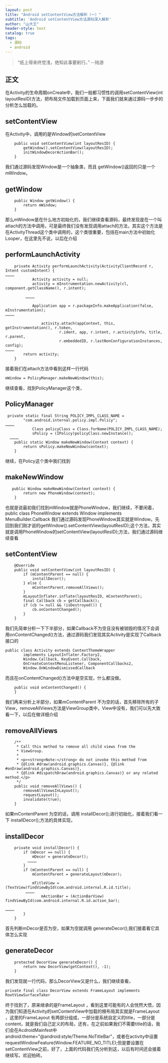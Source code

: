 ```yaml
---
layout: post
title: "Android setContentView方法解析（一）"
subtitle: 'Android setContentView方法源码深入解析'
author: "山大王"
header-style: text
catalog: true
tags:
  - 源码
  - android
---
```

> “纸上得来终觉浅，绝知此事要躬行。”
	--陆游

## 正文
在Activity的生命周期onCreate中，我们一般都习惯性的调用setContentView(int layoutResID)方法，把布局文件加载到页面上来，下面我们就来通过源码一步步的分析怎么加载的。

## setContentView

在Activity中，调用的是Window的setContentView

```
    public void setContentView(int layoutResID) {
        getWindow().setContentView(layoutResID);
        initWindowDecorActionBar();
    }
```

我们通过源码发现Window是一个抽象类，而且 getWindow()返回的只是一个mWindow。

## getWindow

```
    public Window getWindow() {
        return mWindow;
    }
```

那么mWindow是在什么地方初始化的，我们继续查看源码，最终发现是在一个叫attach的方法中调用，可是最终我们没有发现调用attach的方法，其实这个方法是在ActivityThread这个类中调用的，这个类很重要，包括在main方法中初始化Looper，在这里先不说，以后在介绍

## performLaunchActivity

```
    private Activity performLaunchActivity(ActivityClientRecord r, Intent customIntent) {
…………
            Activity activity = null;
            activity = mInstrumentation.newActivity(cl, component.getClassName(), r.intent);

         …………

            Application app = r.packageInfo.makeApplication(false, mInstrumentation);
…………

                activity.attach(appContext, this, getInstrumentation(), r.token,
                        r.ident, app, r.intent, r.activityInfo, title, r.parent,
                        r.embeddedID, r.lastNonConfigurationInstances, config);
…………
        return activity;
    }
```

接着我们在attach方法中看到这样一行代码

```
mWindow = PolicyManager.makeNewWindow(this);
```

继续查看，找到PolicyManager这个类，

## PolicyManager

```
 private static final String POLICY_IMPL_CLASS_NAME =
        "com.android.internal.policy.impl.Policy";
…………
            Class policyClass = Class.forName(POLICY_IMPL_CLASS_NAME);
            sPolicy = (IPolicy)policyClass.newInstance();
  …………
    public static Window makeNewWindow(Context context) {
        return sPolicy.makeNewWindow(context);
    }
```

继续，在Policy这个类中我们找到

## makeNewWindow

```
   public Window makeNewWindow(Context context) {
        return new PhoneWindow(context);
    }
```

也就是说最初我们找到mWindow就是PhoneWindow，我们继续，不要闲着，public class PhoneWindow extends Window implements MenuBuilder.Callback 我们通过源码发现PhoneWindow其实就是Window。先回到我们刚才说的getWindow().setContentView(layoutResID);这个方法，其实就是调用PhoneWindow的setContentView(layoutResID);方法，我们通过源码继续查看

## setContentView

```
    @Override
    public void setContentView(int layoutResID) {
        if (mContentParent == null) {
            installDecor();
        } else {
            mContentParent.removeAllViews();
        }
        mLayoutInflater.inflate(layoutResID, mContentParent);
        final Callback cb = getCallback();
        if (cb != null && !isDestroyed()) {
            cb.onContentChanged();
        }
    }
```

我们先简单分析一下下半部分，如果Callback不为空且没有被销毁的情况下会调用onContentChanged()方法，通过源码我们发现其实Activity是实现了Callback接口的

```
public class Activity extends ContextThemeWrapper
        implements LayoutInflater.Factory2,
        Window.Callback, KeyEvent.Callback,
        OnCreateContextMenuListener, ComponentCallbacks2,
        Window.OnWindowDismissedCallback 
```

而且在onContentChanged()方法中是空实现，什么都没做。

```
    public void onContentChanged() {
    }
```

我们再来分析上半部分，如果mContentParent 不为空的话，首先移除所有的子View，removeAllViews方法是ViewGroup类中，View中没有，我们可以先大致看一下，以后在做详细介绍

## removeAllViews

```
    /**
     * Call this method to remove all child views from the
     * ViewGroup.
     * 
     * <p><strong>Note:</strong> do not invoke this method from
     * {@link #draw(android.graphics.Canvas)}, {@link #onDraw(android.graphics.Canvas)},
     * {@link #dispatchDraw(android.graphics.Canvas)} or any related method.</p>
     */
    public void removeAllViews() {
        removeAllViewsInLayout();
        requestLayout();
        invalidate(true);
    }
```

如果mContentParent 为空的话，调用  installDecor();进行初始化，接着我们看一下  installDecor();方法的具体实现，

## installDecor

```
    private void installDecor() {
        if (mDecor == null) {
            mDecor = generateDecor();
          …………
        }
        if (mContentParent == null) {
            mContentParent = generateLayout(mDecor);

            mTitleView = (TextView)findViewById(com.android.internal.R.id.title);
         …………
                mActionBar = (ActionBarView) findViewById(com.android.internal.R.id.action_bar);

…………
        }
    }
```

首先判断mDecor是否为空，如果为空就调用 generateDecor();我们接着看它具体怎么实现

## generateDecor

```
    protected DecorView generateDecor() {
        return new DecorView(getContext(), -1);
    }
```

我们发现就一行代码，那么DecorView又是什么，我们继续查看，

```
private final class DecorView extends FrameLayout implements RootViewSurfaceTaker 
```

终于找到了，原来继承的是FrameLayout ，看到这里可能有的人会恍然大悟，因为我们知道在Activity的setContentView中加载的根布局其实就是FrameLayout ，这里的FrameLayout 有两部分组成，一部分是系统自定义的title，一部分是content，就是我们自己定义的布局，还有，在之前如果我们不需要title的话，我们会在AcdroidMainfest中 android:theme="@android:style/Theme.NoTitleBar"，或者在activity中设置requestWindowFeature(Window.FEATURE_NO_TITLE);但是要设置在setContentView之前，好了，上面的代码我们先分析到这，以后有时间还会接着继续写。欢迎拍砖。

